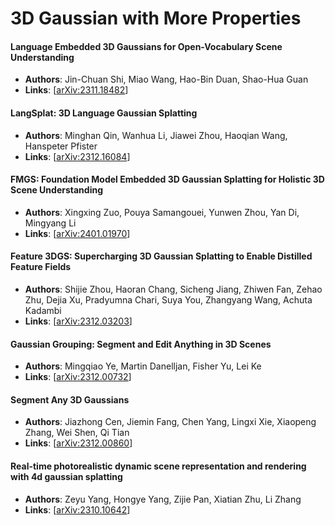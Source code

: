 # 3D Gaussian with More Properties

#### Language Embedded 3D Gaussians for Open-Vocabulary Scene Understanding
- **Authors**: Jin-Chuan Shi, Miao Wang, Hao-Bin Duan, Shao-Hua Guan
- **Links**: [[arXiv:2311.18482](https://arxiv.org/abs/2311.18482)]

#### LangSplat: 3D Language Gaussian Splatting
- **Authors**: Minghan Qin, Wanhua Li, Jiawei Zhou, Haoqian Wang, Hanspeter Pfister
- **Links**: [[arXiv:2312.16084](https://arxiv.org/abs/2312.16084)]

#### FMGS: Foundation Model Embedded 3D Gaussian Splatting for Holistic 3D Scene Understanding
- **Authors**: Xingxing Zuo, Pouya Samangouei, Yunwen Zhou, Yan Di, Mingyang Li
- **Links**: [[arXiv:2401.01970](https://arxiv.org/abs/2401.01970)]

#### Feature 3DGS: Supercharging 3D Gaussian Splatting to Enable Distilled Feature Fields
- **Authors**: Shijie Zhou, Haoran Chang, Sicheng Jiang, Zhiwen Fan, Zehao Zhu, Dejia Xu, Pradyumna Chari, Suya You, Zhangyang Wang, Achuta Kadambi
- **Links**: [[arXiv:2312.03203](https://arxiv.org/abs/2312.03203)]

#### Gaussian Grouping: Segment and Edit Anything in 3D Scenes
- **Authors**: Mingqiao Ye, Martin Danelljan, Fisher Yu, Lei Ke
- **Links**: [[arXiv:2312.00732](https://arxiv.org/abs/2312.00732)]

#### Segment Any 3D Gaussians
- **Authors**: Jiazhong Cen, Jiemin Fang, Chen Yang, Lingxi Xie, Xiaopeng Zhang, Wei Shen, Qi Tian
- **Links**: [[arXiv:2312.00860](https://arxiv.org/abs/2312.00860)]

#### Real-time photorealistic dynamic scene representation and rendering with 4d gaussian splatting
- **Authors**: Zeyu Yang, Hongye Yang, Zijie Pan, Xiatian Zhu, Li Zhang
- **Links**: [[arXiv:2310.10642](https://arxiv.org/abs/2310.10642)]

